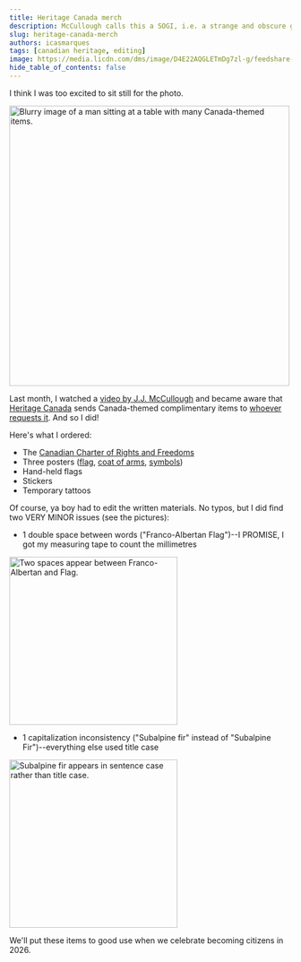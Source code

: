 ```yaml
---
title: Heritage Canada merch
description: McCullough calls this a SOGI, i.e. a strange and obscure government item.
slug: heritage-canada-merch
authors: icasmarques
tags: [canadian heritage, editing]
image: https://media.licdn.com/dms/image/D4E22AQGLETmDg7zl-g/feedshare-shrink_800/0/1711500781733?e=1715212800&v=beta&t=ItOgf3LKx4PyEOMZJJfZ6OPoCFFnnqyJN8MdOanUMm0
hide_table_of_contents: false
---
```


I think I was too excited to sit still for the photo.

<img src="https://media.licdn.com/dms/image/D4E22AQGLETmDg7zl-g/feedshare-shrink_800/0/1711500781733?e=1715212800&v=beta&t=ItOgf3LKx4PyEOMZJJfZ6OPoCFFnnqyJN8MdOanUMm0" alt="Blurry image of a man sitting at a table with many Canada-themed items." width="500" height ="auto"></img>

Last month, I watched a [video by J.J. McCullough](https://youtu.be/hbdjh05jp1Q?si=rPctC1eKngMqzaiC) and became aware that [Heritage Canada](https://www.linkedin.com/company/canadian-heritage-patrimoine-canadien/) sends Canada-themed complimentary items to [whoever requests it](https://sc-gc.pch.gc.ca/PROMO/Login.aspx?lang=en). And so I did!

Here's what I ordered:

- The [Canadian Charter of Rights and Freedoms](https://www.justice.gc.ca/eng/csj-sjc/rfc-dlc/ccrf-ccdl/)
- Three posters ([flag](https://www.canada.ca/en/canadian-heritage/services/official-symbols-canada.html#a6), [coat of arms](https://www.canada.ca/en/canadian-heritage/services/official-symbols-canada.html#a2), [symbols](https://www.canada.ca/en/canadian-heritage/services/official-symbols-canada.html))
- Hand-held flags
- Stickers
- Temporary tattoos

Of course, ya boy had to edit the written materials. No typos, but I did find two VERY MINOR issues (see the pictures):

- 1 double space between words ("Franco-Albertan Flag")--I PROMISE, I got my measuring tape to count the millimetres

<img src="https://media.licdn.com/dms/image/D4E22AQH3IPqhnnItow/feedshare-shrink_2048_1536/0/1711500779199?e=1715212800&v=beta&t=f7mNfKdJlRrQWeR8ddQC3Zr9zwvcolZwlfIjkyWAbmk" alt="Two spaces appear between Franco-Albertan and Flag." width="300" height ="auto"></img>

- 1 capitalization inconsistency ("Subalpine fir" instead of "Subalpine Fir")--everything else used title case

<img src="https://media.licdn.com/dms/image/D4E22AQEIvCJLifEYAQ/feedshare-shrink_1280/0/1711500778223?e=1715212800&v=beta&t=G5lJaDKWIihMbXnpwUrTwjSGG7nFte7x81tu0Z4rSA0" alt="Subalpine fir appears in sentence case rather than title case." width="300" height ="auto"></img>

We'll put these items to good use when we celebrate becoming citizens in 2026.


